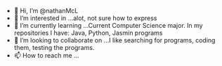 - 👋 Hi, I’m @nathanMcL
- 👀 I’m interested in ...alot, not sure how to express
- 🌱 I’m currently learning ...Current Computer Science major. In my repositories I have: Java, Python, Jasmin programs
- 💞️ I’m looking to collaborate on ...I like searching for programs, coding them, testing the programs. 
- 📫 How to reach me ...

<!---
nathanMcL/nathanMcL is a ✨ special ✨ repository because its `README.md` (this file) appears on your GitHub profile.
You can click the Preview link to take a look at your changes.
--->
